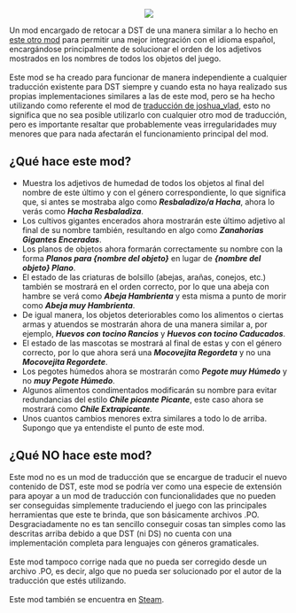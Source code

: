 <p align='center'>
  <img src='https://steamuserimages-a.akamaihd.net/ugc/2033987198183785888/A7816B40801F52F172E3EDDEB9725EC3BCD9F143/?imw=5000&imh=5000&ima=fit&impolicy=Letterbox&imcolor=%23000000&letterbox=false'>
</p>
Un mod encargado de retocar a DST de una manera similar a lo hecho en <a href='https://steamcommunity.com/sharedfiles/filedetails/?id=1415109484'>este otro mod</a> para permitir una mejor integración con el idioma español, encargándose principalmente de solucionar el orden de los adjetivos mostrados en los nombres de todos los objetos del juego.
<br><br>
Este mod se ha creado para funcionar de manera independiente a cualquier traducción existente para DST siempre y cuando esta no haya realizado sus propias implementaciones similares a las de este mod, pero se ha hecho utilizando como referente el mod de <a href='https://steamcommunity.com/sharedfiles/filedetails/?id=1098843500'>traducción de joshua_vlad</a>, esto no significa que no sea posible utilizarlo con cualquier otro mod de traducción, pero es importante resaltar que probablemente veas irregularidades muy menores que para nada afectarán el funcionamiento principal del mod.

## ¿Qué hace este mod?
- Muestra los adjetivos de humedad de todos los objetos al final del nombre de este último y con el género correspondiente, lo que significa que, si antes se mostraba algo como **_Resbaladizo/a Hacha_**, ahora lo verás como **_Hacha Resbaladiza_**.
- Los cultivos gigantes encerados ahora mostrarán este último adjetivo al final de su nombre también, resultando en algo como **_Zanahorias Gigantes Enceradas_**.
- Los planos de objetos ahora formarán correctamente su nombre con la forma **_Planos para {nombre del objeto}_** en lugar de **_{nombre del objeto} Plano_**.
- El estado de las criaturas de bolsillo (abejas, arañas, conejos, etc.) también se mostrará en el orden correcto, por lo que una abeja con hambre se verá como **_Abeja Hambrienta_** y esta misma a punto de morir como **_Abeja muy Hambrienta_**.
- De igual manera, los objetos deteriorables como los alimentos o ciertas armas y atuendos se mostrarán ahora de una manera similar a, por ejemplo, **_Huevos con tocino Rancios_** y **_Huevos con tocino Caducados_**.
- El estado de las mascotas se mostrará al final de estas y con el género correcto, por lo que ahora será una **_Mocovejita Regordeta_** y no una **_Mocovejita Regordete_**.
- Los pegotes húmedos ahora se mostrarán como **_Pegote muy Húmedo_** y no **_muy Pegote Húmedo_**.
- Algunos alimentos condimentados modificarán su nombre para evitar redundancias del estilo **_Chile picante Picante_**, este caso ahora se mostrará como **_Chile Extrapicante_**.
- Unos cuantos cambios menores extra similares a todo lo de arriba. Supongo que ya entendiste el punto de este mod.

## ¿Qué NO hace este mod?
Este mod no es un mod de traducción que se encargue de traducir el nuevo contenido de DST, este mod se podría ver como una especie de extensión para apoyar a un mod de traducción con funcionalidades que no pueden ser conseguidas simplemente traduciendo el juego con las principales herramientas que este te brinda, que son básicamente archivos .PO. Desgraciadamente no es tan sencillo conseguir cosas tan simples como las descritas arriba debido a que DST (ni DS) no cuenta con una implementación completa para lenguajes con géneros gramaticales.
<br><br>
Este mod tampoco corrige nada que no pueda ser corregido desde un archivo .PO, es decir, algo que no pueda ser solucionado por el autor de la traducción que estés utilizando.
<br><br>
Este mod también se encuentra en [Steam](https://steamcommunity.com/sharedfiles/filedetails/?id=3000573002).

